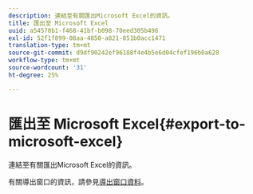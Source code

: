```yaml
---
description: 連結至有關匯出Microsoft Excel的資訊。
title: 匯出至 Microsoft Excel
uuid: a54578b1-f468-41bf-b098-70eed305b496
exl-id: 52f1f899-08aa-4850-a821-851b0acc1471
translation-type: tm+mt
source-git-commit: d9df90242ef96188f4e4b5e6d04cfef196b0a628
workflow-type: tm+mt
source-wordcount: '31'
ht-degree: 25%

---
```


# 匯出至 Microsoft Excel{#export-to-microsoft-excel}

連結至有關匯出Microsoft Excel的資訊。

有關導出窗口的資訊，請參見[導出窗口資料](../../../../home/c-get-started/c-wk-win-wksp/c-exp-win-data.md#concept-8df61d64ed434cc5a499023c44197349)。

